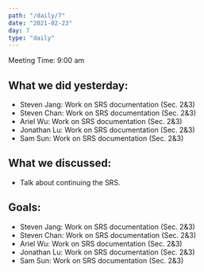 ```yaml
---
path: "/daily/7"
date: "2021-02-23"
day: 7
type: "daily"
---
```


<!-- Output copied to clipboard! -->


Meeting Time: 9:00 am


## What we did yesterday:



*   Steven Jang: Work on SRS documentation (Sec.  2&3)
*   Steven Chan: Work on SRS documentation (Sec. 2&3)
*   Ariel Wu: Work on SRS documentation (Sec. 2&3)
*   Jonathan Lu: Work on SRS documentation (Sec. 2&3)
*   Sam Sun: Work on SRS documentation (Sec. 2&3)


## What we discussed:



*   Talk about continuing the SRS.


## Goals:



*   Steven Jang: Work on SRS documentation (Sec.  2&3)
*   Steven Chan: Work on SRS documentation (Sec. 2&3)
*   Ariel Wu: Work on SRS documentation (Sec. 2&3)
*   Jonathan Lu: Work on SRS documentation (Sec. 2&3)
*   Sam Sun: Work on SRS documentation (Sec. 2&3)